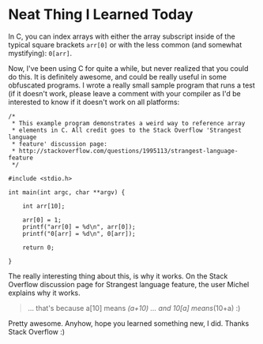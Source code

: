 # Neat Thing I Learned Today


In C, you can index arrays with either the array subscript inside of the typical
square brackets `arr[0]` or with the less common (and somewhat mystifying):
`0[arr]`.

Now, I've been using C for quite a while, but never realized that you could do
this. It is definitely awesome, and could be really useful in some obfuscated
programs. I wrote a really small sample program that runs a test (if it doesn't
work, please leave a comment with your compiler as I'd be interested to know if
it doesn't work on all platforms:

    /*
     * This example program demonstrates a weird way to reference array
     * elements in C. All credit goes to the Stack Overflow 'Strangest language
     * feature' discussion page:
     * http://stackoverflow.com/questions/1995113/strangest-language-feature
     */

    #include <stdio.h>

    int main(int argc, char **argv) {

        int arr[10];

        arr[0] = 1;
        printf("arr[0] = %d\n", arr[0]);
        printf("0[arr] = %d\n", 0[arr]);

        return 0;

    }

The really interesting thing about this, is why it works. On the Stack Overflow
discussion page for Strangest language feature, the user Michel explains why it
works.

> … that's because a[10] means *(a+10) … and 10[a] means*(10+a) :)

Pretty awesome. Anyhow, hope you learned something new, I did. Thanks Stack
Overflow :)

